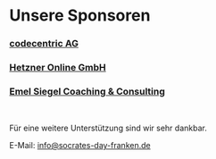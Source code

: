 # Unsere Sponsoren

### <a href="//www.codecentric.de" target="_blank">codecentric AG</a>

### <a href="//www.hetzner.com/de" target="_blank">Hetzner Online GmbH</a>

### <a href="//www.emelsiegel.com" target="_blank">Emel Siegel Coaching & Consulting</a>

<br/>

Für eine weitere Unterstützung sind wir sehr dankbar.

E-Mail: info@socrates-day-franken.de

